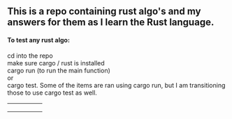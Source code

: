 ## This is a repo containing rust algo's and my answers for them as I learn the Rust language.

#### To test any rust algo:

cd into the repo  
make sure cargo / rust is installed  
cargo run (to run the main function)  
or  
cargo test. Some of the items are ran using cargo run, but I am transitioning those to use cargo test as well. 

|   	|   	|   	|   	|   	|
|---	|---	|---	|---	|---	|
|   	|   	|   	|   	|   	|
|   	|   	|   	|   	|   	|
|   	|   	|   	|   	|   	|
